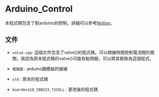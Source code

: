 # Arduino_Control

本程式碼包含了對arduino的控制，詳細可以參考[Notion](https://www.notion.so/Arduino-trace-code-697287b039d5439dbd13ebdabb0b6dad?pvs=4)。

## 文件

- `valve.cpp`: 這個文件包含了valve()的程式碼。可以根據時間控制電池閥的開關，我認為原本程式碼的valve()可能有點問題，可以將其替換為這個程式。

- `電路圖` : arduino跟模組的接線

- `old` : 原本的程式碼

- `boardeco10_200223_72CELL` : 更改後的程式碼



